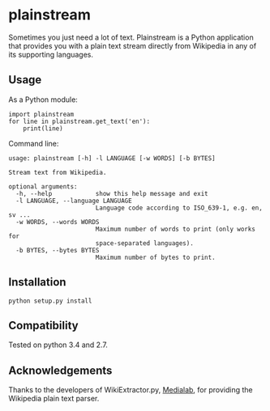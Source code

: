plainstream
========

Sometimes you just need a lot of text. Plainstream is a Python application that provides you with a plain text stream directly from Wikipedia in any of its supporting languages.

Usage
-----

As a Python module:

    import plainstream
    for line in plainstream.get_text('en'):
        print(line)


Command line:

    usage: plainstream [-h] -l LANGUAGE [-w WORDS] [-b BYTES]

    Stream text from Wikipedia.

    optional arguments:
      -h, --help            show this help message and exit
      -l LANGUAGE, --language LANGUAGE
                            Language code according to ISO_639-1, e.g. en, sv ...
      -w WORDS, --words WORDS
                            Maximum number of words to print (only works for
                            space-separated languages).
      -b BYTES, --bytes BYTES
                            Maximum number of bytes to print.

Installation
------------
`python setup.py install`

Compatibility
-------------
Tested on python 3.4 and 2.7.

Acknowledgements
----------------

Thanks to the developers of WikiExtractor.py, [Medialab](http://medialab.di.unipi.it/wiki/Wikipedia_Extractor), for providing the Wikipedia plain text parser. 

